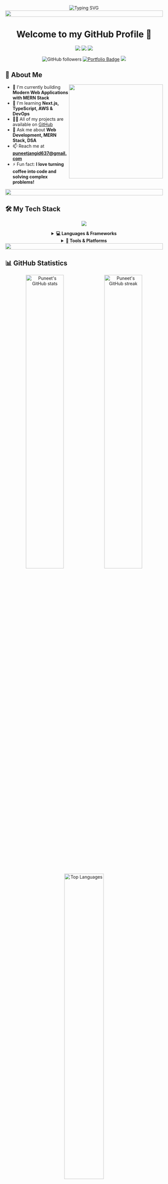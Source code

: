 <!-- Custom Banner -->
<div align="center">
  <img src="https://readme-typing-svg.herokuapp.com?font=Poppins&size=40&duration=4000&color=2196F3&center=true&vCenter=true&width=600&height=100&lines=Hi+there!+I'm+Puneet;Full+Stack+Developer;MERN+Specialist;Problem+Solver" alt="Typing SVG" />
  
  <img src="https://i.imgur.com/dBaSKWF.gif" height="20" width="100%">
</div>

<h1 align="center">Welcome to my GitHub Profile 👋</h1>

<p align="center">
  <a href="mailto:puneetjangid637@gmail.com"><img src="https://img.shields.io/badge/Email-puneetjangid637-D14836?style=for-the-badge&logo=gmail&logoColor=white"/></a>
  <a href="https://www.linkedin.com/in/puneet-jangid-133286288" target="_blank"><img src="https://img.shields.io/badge/LinkedIn-Puneet_Jangid-0A66C2?style=for-the-badge&logo=linkedin&logoColor=white"/></a>
  <a href="https://puneet-jangid.vercel.app" target="_blank"><img src="https://img.shields.io/badge/Portfolio-puneet--jangid-000?style=for-the-badge&logo=vercel&logoColor=white"/></a>
</p>

<div align="center">
  
  ![GitHub followers](https://img.shields.io/github/followers/Jangidp0903?style=social)
  [![Portfolio Badge](https://img.shields.io/badge/Portfolio-Check_My_Work-4285F4?logo=google-chrome&logoColor=white)](https://puneet-jangid.vercel.app)
  ![](https://komarev.com/ghpvc/?username=Jangidp0903&color=brightgreen&style=flat)
  
</div>

## 💫 About Me

<div align="center">
  <img align="right" width="300" src="https://media.giphy.com/media/v1.Y2lkPTc5MGI3NjExOGY2MWFlZTIzZWRiMjE3M2IwMDhhZGFjYmUxMDdhMzYzNDVhNzkwYyZlcD12MV9pbnRlcm5hbF9naWZzX2dpZklkJmN0PWc/qgQUggAC3Pfv687qPC/giphy.gif">
</div>

- 🔭 I'm currently building **Modern Web Applications with MERN Stack**
- 🌱 I'm learning **Next.js, TypeScript, AWS & DevOps**
- 👨‍💻 All of my projects are available on [GitHub](https://github.com/Jangidp0903?tab=repositories)
- 💬 Ask me about **Web Development, MERN Stack, DSA**
- 📫 Reach me at **puneetjangid637@gmail.com**
- ⚡ Fun fact: **I love turning coffee into code and solving complex problems!**

<div align="center">
  <img src="https://i.imgur.com/dBaSKWF.gif" height="20" width="100%">
</div>

## 🛠️ My Tech Stack

<p align="center">
  <img src="https://skillicons.dev/icons?i=html,css,js,react,nextjs,nodejs,express,mongodb,mysql,tailwind,redux,git,github,cpp,c,python,firebase,vscode,photoshop&perline=7" />
</p>

<div align="center">
  <details>
    <summary><b>💻 Languages & Frameworks</b></summary>
    <br/>
    <p>
      <img src="https://img.shields.io/badge/JavaScript-F7DF1E?style=for-the-badge&logo=javascript&logoColor=black">
      <img src="https://img.shields.io/badge/React-61DAFB?style=for-the-badge&logo=react&logoColor=black">
      <img src="https://img.shields.io/badge/Next.js-000000?style=for-the-badge&logo=next.js&logoColor=white">
      <img src="https://img.shields.io/badge/Node.js-339933?style=for-the-badge&logo=node.js&logoColor=white">
      <img src="https://img.shields.io/badge/Express-000000?style=for-the-badge&logo=express&logoColor=white">
      <img src="https://img.shields.io/badge/MongoDB-47A248?style=for-the-badge&logo=mongodb&logoColor=white">
      <img src="https://img.shields.io/badge/MySQL-4479A1?style=for-the-badge&logo=mysql&logoColor=white">
      <img src="https://img.shields.io/badge/TailwindCSS-06B6D4?style=for-the-badge&logo=tailwindcss&logoColor=white">
      <img src="https://img.shields.io/badge/Redux-764ABC?style=for-the-badge&logo=redux&logoColor=white">
      <img src="https://img.shields.io/badge/C++-00599C?style=for-the-badge&logo=cplusplus&logoColor=white">
      <img src="https://img.shields.io/badge/C-A8B9CC?style=for-the-badge&logo=c&logoColor=black">
      <img src="https://img.shields.io/badge/Python-3776AB?style=for-the-badge&logo=python&logoColor=white">
    </p>
  </details>

  <details>
    <summary><b>🧰 Tools & Platforms</b></summary>
    <br/>
    <p>
      <img src="https://img.shields.io/badge/Git-F05032?style=for-the-badge&logo=git&logoColor=white">
      <img src="https://img.shields.io/badge/GitHub-181717?style=for-the-badge&logo=github&logoColor=white">
      <img src="https://img.shields.io/badge/VS_Code-007ACC?style=for-the-badge&logo=visual-studio-code&logoColor=white">
      <img src="https://img.shields.io/badge/Firebase-FFCA28?style=for-the-badge&logo=firebase&logoColor=black">
      <img src="https://img.shields.io/badge/Vercel-000000?style=for-the-badge&logo=vercel&logoColor=white">
      <img src="https://img.shields.io/badge/AWS-232F3E?style=for-the-badge&logo=amazon-aws&logoColor=white">
      <img src="https://img.shields.io/badge/Figma-F24E1E?style=for-the-badge&logo=figma&logoColor=white">
      <img src="https://img.shields.io/badge/Photoshop-31A8FF?style=for-the-badge&logo=adobe-photoshop&logoColor=white">
    </p>
  </details>
</div>

<div align="center">
  <img src="https://i.imgur.com/dBaSKWF.gif" height="20" width="100%">
</div>

## 📊 GitHub Statistics

<div align="center">
  <img src="https://github-readme-stats.vercel.app/api?username=Jangidp0903&show_icons=true&theme=tokyonight&hide_border=true&bg_color=0D1117" alt="Puneet's GitHub stats" width="49%" />
  <img src="https://github-readme-streak-stats.herokuapp.com/?user=Jangidp0903&theme=tokyonight&hide_border=true&background=0D1117" alt="Puneet's GitHub streak" width="49%" />
</div>

<div align="center">
  <img src="https://github-readme-stats.vercel.app/api/top-langs/?username=Jangidp0903&layout=compact&theme=tokyonight&hide_border=true&bg_color=0D1117" alt="Top Languages" width="50%" />
</div>

<div align="center">
  <img src="https://i.imgur.com/dBaSKWF.gif" height="20" width="100%">
</div>

## 🏆 GitHub Trophies
<p align="center">
  <img src="https://github-profile-trophy.vercel.app/?username=Jangidp0903&theme=nord&column=7&margin-w=15&margin-h=15&no-bg=true&no-frame=true" alt="GitHub Trophies" />
</p>

<div align="center">
  <img src="https://i.imgur.com/dBaSKWF.gif" height="20" width="100%">
</div>

## 📈 Contribution Activity
<p align="center">
  <img src="https://github-readme-activity-graph.vercel.app/graph?username=Jangidp0903&theme=react-dark&hide_border=true&bg_color=0D1117" alt="Contribution Graph" width="98%" />
</p>

<div align="center">
  <img src="https://i.imgur.com/dBaSKWF.gif" height="20" width="100%">
</div>

## 🔗 Connect With Me

<p align="center">
  <a href="https://www.linkedin.com/in/puneet-jangid-133286288" target="_blank">
    <img src="https://img.shields.io/badge/LinkedIn-0A66C2?style=for-the-badge&logo=linkedin&logoColor=white" alt="LinkedIn" />
  </a>
  <a href="https://www.instagram.com/jangidp09" target="_blank">
    <img src="https://img.shields.io/badge/Instagram-E4405F?style=for-the-badge&logo=instagram&logoColor=white" alt="Instagram" />
  </a>
  <a href="https://puneet-jangid.vercel.app" target="_blank">
    <img src="https://img.shields.io/badge/Portfolio-000000?style=for-the-badge&logo=vercel&logoColor=white" alt="Portfolio" />
  </a>
  <a href="mailto:puneetjangid637@gmail.com">
    <img src="https://img.shields.io/badge/Email-D14836?style=for-the-badge&logo=gmail&logoColor=white" alt="Email" />
  </a>
</p>

<div align="center">
  <img src="https://media.giphy.com/media/v1.Y2lkPTc5MGI3NjExNjM5ZDU3YjFhOWM5MGI3MmE0OWNmNTE2YTAwZWVjZDhlMWE4NmViZiZlcD12MV9pbnRlcm5hbF9naWZzX2dpZklkJmN0PWc/M9gbBd9nbDrOTu1Mqx/giphy.gif" width="100">
  
  <br><br>
  
  <img src="https://capsule-render.vercel.app/api?type=waving&color=gradient&customColorList=6,11,20&height=100&section=footer&fontSize=90" width="100%"/>
</div>
